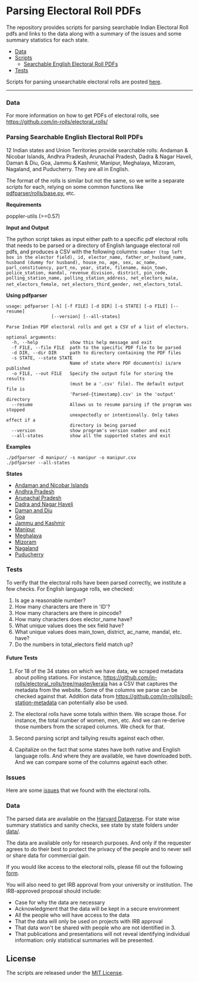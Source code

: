 # Parsing Electoral Roll PDFs

The repository provides scripts for parsing searchable Indian Electoral Roll pdfs and links to the data along with a summary of the issues and some summary statistics for each state.

* [Data](https://github.com/in-rolls/parse_elex_rolls#data)
* [Scripts](https://github.com/in-rolls/parse_elex_rolls#scripts)
  - [Searchable English Electoral Roll PDFs](https://github.com/in-rolls/parse_elex_rolls#searchable-english-electoral-roll-pdfs)
* [Tests](https://github.com/in-rolls/parse_elex_rolls#tests)

Scripts for parsing unsearchable electoral rolls are posted [here](https://github.com/in-rolls/parse_unsearchable_rolls).

-------

### Data

For more information on how to get PDFs of electoral rolls, see https://github.com/in-rolls/electoral_rolls/

### Parsing Searchable English Electoral Roll PDFs

12 Indian states and Union Territories provide searchable rolls:  Andaman & Nicobar Islands, Andhra Pradesh, Arunachal Pradesh, Dadra & Nagar Haveli, Daman & Diu, Goa, Jammu & Kashmir, Manipur, Meghalaya, Mizoram, Nagaland, and Puducherry. They are all in English.

The format of the rolls is similar but not the same, so we write a separate scripts for each, relying on some common functions like [pdfparser/rolls/base.py](pdfparser/rolls/base.py), etc.

**Requirements**

poppler-utils (>=0.57)

**Input and Output**

The python script takes as input either path to a specific pdf electoral rolls that needs to be parsed or a directory of English language electoral roll pdfs, and produces a CSV with the following columns: `number (top left box in the elector field), id, elector_name, father_or_husband_name, husband (dummy for husband), house_no, age, sex, ac_name, parl_constituency, part_no, year, state, filename, main_town, police_station, mandal, revenue_division, district, pin_code, polling_station_name, polling_station_address, net_electors_male, net_electors_female, net_electors_third_gender, net_electors_total`.

**Using pdfparser**

```
usage: pdfparser [-h] [-f FILE] [-d DIR] [-s STATE] [-o FILE] [--resume]
                 [--version] [--all-states]

Parse Indian PDF electoral rolls and get a CSV of a list of electors.

optional arguments:
  -h, --help            show this help message and exit
  -f FILE, --file FILE  path to the specific PDF file to be parsed
  -d DIR, --dir DIR     path to directory containing the PDF files
  -s STATE, --state STATE
                        Name of state where PDF document(s) is/are published
  -o FILE, --out FILE   Specify the output file for storing the results
                        (must be a '.csv' file). The default output file is
                        'Parsed-{timestamp}.csv' in the 'output' directory
  --resume              Allows us to resume parsing if the program was stopped
                        unexpectedly or intentionally. Only takes effect if a
                        directory is being parsed
  --version             show program's version number and exit
  --all-states          show all the supported states and exit
```

**Examples**

```
./pdfparser -d manipur/ -s manipur -o manipur.csv
./pdfparser --all-states
```

**States**

* [Andaman and Nicobar Islands](pdfparser/modules/rolls/andaman/)
* [Andhra Pradesh](pdfparser/modules/rolls/andhra/)
* [Arunachal Pradesh](pdfparser/modules/rolls/arunachal/)
* [Dadra and Nagar Haveli](pdfparser/modules/rolls/dadra/)
* [Daman and Diu](pdfparser/modules/rolls/daman/)
* [Goa](pdfparser/modules/rolls/goa/)
* [Jammu and Kashmir](pdfparser/modules/rolls/jk/)
* [Manipur](pdfparser/modules/rolls/manipur/)
* [Meghalaya](pdfparser/modules/rolls/meghalaya/)
* [Mizoram](pdfparser/modules/rolls/mizoram/)
* [Nagaland](pdfparser/modules/rolls/nagaland/)
* [Puducherry](pdfparser/modules/rolls/puducherry/)

### Tests

To verify that the electoral rolls have been parsed correctly, we institute a few checks. For English language rolls, we checked:

1. Is age a reasonable number?
2. How many characters are there in 'ID'?
3. How many characters are there in pincode?
4. How many characters does elector_name have?
5. What unique values does the sex field have?
6. What unique values does main_town, district, ac_name, mandal, etc. have?
7. Do the numbers in total_electors field match up?

#### Future Tests

1. For 18 of the 34 states on which we have data, we scraped metadata about polling stations. For instance, https://github.com/in-rolls/electoral_rolls/tree/master/kerala has a CSV that captures the metadata from the website. Some of the columns we parse can be checked against that. Addition data from https://github.com/in-rolls/poll-station-metadata can potentially also be used.

2. The electoral rolls have some totals within them. We scrape those. For instance, the total number of women, men, etc. And we can re-derive those numbers from the scraped columns. We check for that.

3. Second parsing script and tallying results against each other.

4. Capitalize on the fact that some states have both native and English language rolls. And where they are available, we have downloaded both. And we can compare some of the columns against each other.

### Issues

Here are some [issues](issues.md) that we found with the electoral rolls.

### Data

The parsed data are available on the [Harvard Dataverse](http://dx.doi.org/10.7910/DVN/MUEGDT). For state wise summary statistics and sanity checks, see state by state folders under [data/](data/).

The data are available only for research purposes. And only if the requester agrees to do their best to protect the privacy of the people and to never sell or share data for commercial gain.

If you would like access to the electoral rolls, please fill out the following [form](https://goo.gl/forms/CD85MwGW8cBTTJM92).

You will also need to get IRB approval from your university or institution. The IRB-approved proposal should include:

* Case for why the data are necessary
* Acknowledgment that the data will be kept in a secure environment
* All the people who will have access to the data
* That the data will only be used on projects with IRB approval
* That data won't be shared with people who are not identified in 3.
* That publications and presentations will not reveal identifying individual information: only statistical summaries will be presented.

## License

The scripts are released under the [MIT License](https://opensource.org/licenses/MIT).
